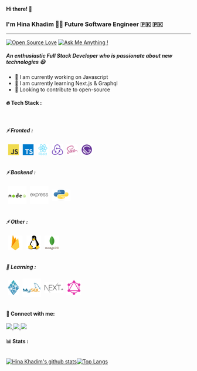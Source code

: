 #### Hi there! 👋

### I'm Hina Khadim 👩‍💻 Future Software Engineer 🇵🇰 🇵🇰
<hr style="height: 1px;">

[![Open Source Love](https://badges.frapsoft.com/os/v2/open-source-150x25.png?v=103)](https://github.com/Hina-softwareEngineer)
[![Ask Me Anything !](https://img.shields.io/badge/Ask%20me-anything-1abc9c.svg)](https://github.com/Hina-softwareEngineer)



##### An enthusiastic Full Stack Developer who is passionate about new technologies 😃

- 🔭 I am currently working on Javascript
- 🌱 I am currently learning Next.js & Graphql
- 💫 Looking to contribute to open-source

<!-- <h4 align="center"> 
  Visitor count<br>
  <img src="https://profile-counter.glitch.me/Hina-softwareEnginer/count.svg" />
</h4> -->
<!-- 
<img src="https://img.shields.io/badge/<badge>%20-%23<badge-color>.svg?&style=for-the-badge&logo=<badge>&logoColor=<logo-color>"/> -->

<!-- <hr style='height: 1px;' /> -->

####  🔥 Tech Stack :
<br />

##### ⚡️ Fronted :

<div style="display: flex; align-items: center;">
<img style="margin: 0 5px;" src='./tech-images/javascript.svg'  width="30" height="30" alt='Javascript' />
<img style="margin: 0 5px;" src='./tech-images/typescript.svg'  width="30" height="30" alt='Typescript' />
<img style="margin: 0 5px;" src='./tech-images/react.svg'  width="30" height="30" alt='React' />
<img style="margin: 0 5px;" src='./tech-images/redux.svg'  width="30" height="30" alt='Redux' />
<img style="margin: 0 5px;" src='./tech-images/sass.svg'  width="30" height="30" alt='Sass' />
<img style="margin: 0 5px;" src='./tech-images/gatsby.png'  width="30" height="30" alt='Gatsby' />
</div>

<br />

##### ⚡️ Backend :

<div style="display: flex; align-items: center;">
<img style="margin: 0 5px;" src='./tech-images/nodejs.svg'  width="50" height="50" alt='NodeJs' />
<img style="margin: 0 5px;" src='./tech-images/express.svg'  width="50" height="50" alt='Express' />
<img style="margin: 0 5px;" src='./tech-images/python.svg'  width="50" height="30" alt='Python' />
</div>

<br />

##### ⚡️ Other :

<div style="display: flex; align-items: center;">
<img style="margin: 0 5px;" src='./tech-images/firebase.png'  width="40" height="40" alt='Firebase' />
<img style="margin: 0 5px;" src='./tech-images/linux.svg'  width="40" height="40" alt='Linux' />
<img style="margin: 0 5px;" src='./tech-images/mongodb.svg'  width="40" height="40" alt='Mongodb' />
</div>

<br />

##### 🌟 Learning :

<div style="display: flex; align-items: center;">
<img style="margin: 0 5px;" src='./tech-images/netlify.svg'  width="30" height="40" alt='Netlify' />
<img style="margin: 0 5px;" src='./tech-images/mysql.svg'  width="50" height="50" alt='MySql' />
<img  style="margin: 0 5px;"src='./tech-images/nextjs.png'  width="50" height="30" alt='NextJs' />
<img style="margin: 0 5px;" src='./tech-images/graphql.png'  width="40" height="40" alt='GraphQl' />
</div>

<br />


#### 🤝 Connect with me:

<a href="https://www.linkedin.com/in/hina-khadim-632845178">
<img src="https://img.shields.io/badge/linkedin%20-%230077B5.svg?&style=for-the-badge&logo=linkedin&logoColor=white"/>
</a>
<a href="https://twitter.com/hinaKhadim_2002">
<img src="https://img.shields.io/badge/Twitter%20-%231DA1F2.svg?&style=for-the-badge&logo=Twitter&logoColor=white"/>
</a>
<a href="mailto:hinakhadim2002@gmail.com">
<img src="https://img.shields.io/badge/gmail-D14836.svg?&style=for-the-badge&logo=gmail&logoColor=white"/> 
</a>

<br />

#### 📊 Stats :

<div style="display: flex;">

[![Hina Khadim's github stats](https://github-readme-stats.vercel.app/api?username=Hina-softwareEngineer&show_icons=true&theme=radical)](https://github.com/anuraghazra/github-readme-stats)


[![Top Langs](https://github-readme-stats.vercel.app/api/top-langs/?username=Hina-softwareEngineer&layout=compact&theme=radical)](https://github.com/anuraghazra/github-readme-stats)
</div>
